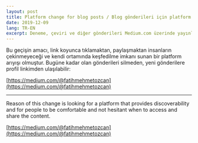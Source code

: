 ```yaml
---
layout: post
title: Platform change for blog posts / Blog gönderileri için platform değişikliği
date: 2019-12-09
lang: TR-EN
excerpt: Deneme, çeviri ve diğer gönderileri Medium.com üzerinde yayınlayacağım. / From now on, I will publish my articles, translations and other posts on Medium.com
---
```


Bu geçişin amacı, link koyunca tıklamaktan, paylaşmaktan insanların çekinmeyeceği ve kendi ortamında keşfedilme imkanı sunan bir platform arıyışı olmuştur. Bugüne kadar olan gönderileri silmeden, yeni gönderilere profil linkimden ulaşılabilir: 

[https://medium.com/@fatihmehmetozcan](https://medium.com/@fatihmehmetozcan)


<hr>


Reason of this change is looking for a platform that provides discoverability and for people to be comfortable and not hesitant when to access and share the content.

[https://medium.com/@fatihmehmetozcan](https://medium.com/@fatihmehmetozcan)
